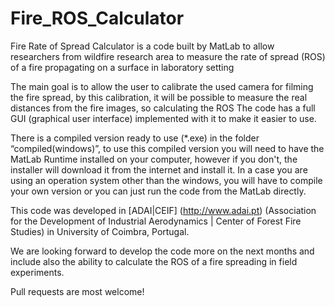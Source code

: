 # Fire_ROS_Calculator

Fire Rate of Spread Calculator is a code built by MatLab to allow researchers from wildfire research area to measure the rate of spread (ROS) of a fire propagating on a surface in laboratory setting

The main goal is to allow the user to calibrate the used camera for filming the fire spread, by this calibration, it will be possible to measure the real distances from the fire images, so calculating the ROS
The code has a full GUI (graphical user interface) implemented with it to make it easier to use.

There is a compiled version ready to use (*.exe) in the folder “compiled(windows)”, to use this compiled version you will need to have the MatLab Runtime installed on your computer, however if you don't, the installer will download it from the internet and install it.
In a case you are using an operation system other than the windows, you will have to compile your own version or you can just run the code from the MatLab directly.

This code was developed in [ADAI|CEIF] (http://www.adai.pt) (Association for the Development of Industrial Aerodynamics | Center of Forest Fire Studies) in University of Coimbra, Portugal. 

We are looking forward to develop the code more on the next months and include also the ability to calculate the ROS of a fire spreading in field experiments. 

Pull requests are most welcome!
